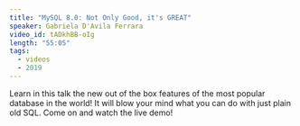 ```yaml
---
title: "MySQL 8.0: Not Only Good, it's GREAT"
speaker: Gabriela D'Avila Ferrara
video_id: tADkhBB-oIg
length: "55:05"
tags:
  - videos
  - 2019
---
```


Learn in this talk the new out of the box features of the most popular database in the world! It will blow your mind what you can do with just plain old SQL. Come on and watch the live demo!

